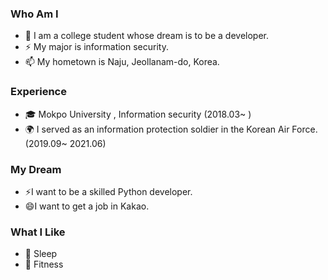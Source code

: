 
<!--
**whitecowworkgood/whitecowworkgood** is a ✨ _special_ ✨ repository because its `README.md` (this file) appears on your GitHub profile.

Here are some ideas to get you started:

- 🔭 I’m currently working on ...
- 🌱 I’m currently learning ...
- 👯 I’m looking to collaborate on ...
- 🤔 I’m looking for help with ...
- 💬 Ask me about ...
- 📫 How to reach me: ...
- 😄 Pronouns: ...
- ⚡ Fun fact: ...
-->

 ### Who Am I
- 🔭 I am a college student whose dream is to be a developer.
- ⚡ My major is information security.
- 📫 My hometown is Naju, Jeollanam-do, Korea.

### Experience
- 🎓 Mokpo University , Information security (2018.03~ )
- 🌍 I served as an information protection soldier in the Korean Air Force.(2019.09~ 2021.06)

### My Dream
- ⚡I want to be a skilled Python developer.
- 😄I want to get a job in Kakao.

### What I Like
- 💬 Sleep
- 👯 Fitness
